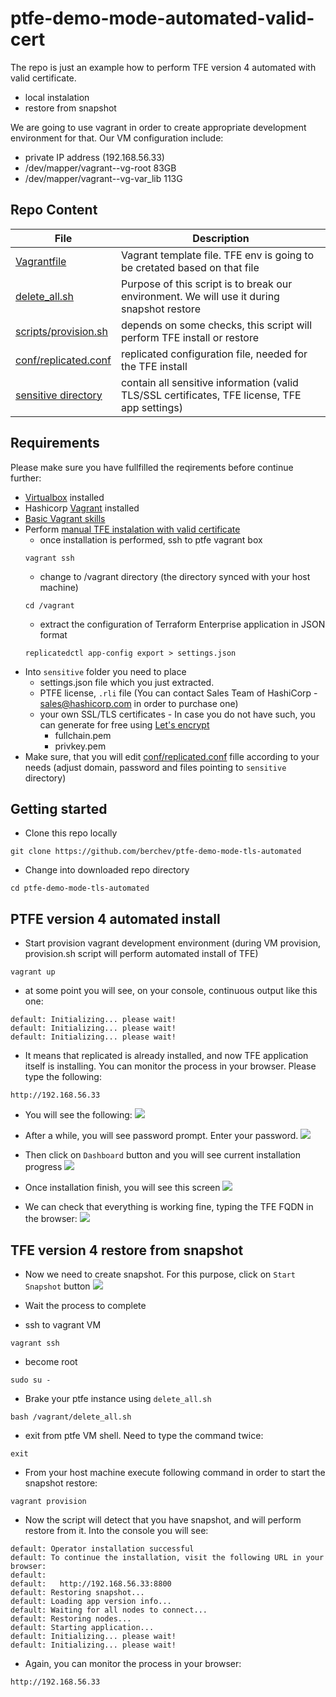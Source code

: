 # ptfe-demo-mode-automated-valid-cert
The repo is just an example how to perform TFE version 4 automated with valid certificate.
- local instalation 
- restore from snapshot

We are going to use vagrant in order to create appropriate development environment for that.
Our VM configuration include:
- private IP address (192.168.56.33) 
- /dev/mapper/vagrant--vg-root 83GB
- /dev/mapper/vagrant--vg-var_lib 113G

## Repo Content
| File                   | Description                      |
|         ---            |                ---               |
| [Vagrantfile](Vagrantfile) | Vagrant template file. TFE env is going to be cretated based on that file|
| [delete_all.sh](delete_all.sh) | Purpose of this script is to break our environment. We will use it during snapshot restore|
|[scripts/provision.sh](scripts/provision.sh)| depends on some checks, this script will perform TFE install or restore|
|[conf/replicated.conf](conf/replicated.conf)| replicated configuration file, needed for the TFE install|
|[sensitive directory](sensitive)|contain all sensitive information (valid TLS/SSL certificates, TFE license, TFE app settings) |


## Requirements
Please make sure you have fullfilled the reqirements before continue further:
- [Virtualbox](https://www.virtualbox.org/wiki/Downloads) installed
- Hashicorp [Vagrant](https://www.vagrantup.com/) installed
- [Basic Vagrant skills](https://www.vagrantup.com/intro/getting-started/) 
- Perform [manual TFE instalation with valid certificate](https://github.com/berchev/ptfe-demo-mode-valid-cert)
  - once installation is performed, ssh to ptfe vagrant box
  ```
  vagrant ssh
  ```
  - change to /vagrant directory (the directory synced with your host machine)
  ```
  cd /vagrant
  ```
  - extract the configuration of Terraform Enterprise application in JSON format
  ```
  replicatedctl app-config export > settings.json
  ```
- Into `sensitive` folder you need to place
  - settings.json file which you just extracted.
  - PTFE license, `.rli` file (You can contact Sales Team of HashiCorp - sales@hashicorp.com in order to purchase one)
  - your own SSL/TLS certificates - In case you do not have such, you can generate for free using [Let's encrypt](https://letsencrypt.org/) 
    - fullchain.pem
    - privkey.pem
- Make sure, that you will edit [conf/replicated.conf](conf/replicated.conf) fille according to your needs (adjust domain, password and files pointing to `sensitive` directory)

## Getting started
- Clone this repo locally
```
git clone https://github.com/berchev/ptfe-demo-mode-tls-automated
```
- Change into downloaded repo directory
```
cd ptfe-demo-mode-tls-automated
```

## PTFE version 4 automated install
- Start provision vagrant development environment (during VM provision, provision.sh script will perform automated install of TFE)
```
vagrant up
```
- at some point you will see, on your console, continuous output like this one:
```
default: Initializing... please wait!
default: Initializing... please wait!
default: Initializing... please wait!
```
- It means that replicated is already installed, and now TFE application itself is installing. You can monitor the process in your browser. Please type the following:
```
http://192.168.56.33
```
- You will see the following:
![](https://github.com/berchev/ptfe-demo-mode-tls-automated/blob/master/screenshots/1.png)

- After a while, you will see password prompt. Enter your password.
![](https://github.com/berchev/ptfe-demo-mode-tls-automated/blob/master/screenshots/2.png)

- Then click on `Dashboard` button and you will see current installation progress
![](https://github.com/berchev/ptfe-demo-mode-tls-automated/blob/master/screenshots/5.png)

- Once installation finish, you will see this screen
![](https://github.com/berchev/ptfe-demo-mode-tls-automated/blob/master/screenshots/6.png)

- We can check that everything is working fine, typing the TFE FQDN in the browser:
![](https://github.com/berchev/ptfe-demo-mode-tls-automated/blob/master/screenshots/7.png)

## TFE version 4 restore from snapshot
- Now we need to create snapshot. For this purpose, click on `Start Snapshot` button
![](https://github.com/berchev/ptfe-demo-mode-tls-automated/blob/master/screenshots/6.png)

- Wait the process to complete 
- ssh to vagrant VM 
```
vagrant ssh
```
- become root
```
sudo su -
```
- Brake your ptfe instance using `delete_all.sh`
```
bash /vagrant/delete_all.sh
```
- exit from ptfe VM shell. Need to type the command twice:
```
exit
```
- From your host machine execute following command in order to start the snapshot restore:
```
vagrant provision
```
- Now the script will detect that you have snapshot, and will perform restore from it. Into the console you will see:
```
default: Operator installation successful
default: To continue the installation, visit the following URL in your browser:
default: 
default:   http://192.168.56.33:8800
default: Restoring snapshot...
default: Loading app version info...
default: Waiting for all nodes to connect...
default: Restoring nodes...
default: Starting application...
default: Initializing... please wait!
default: Initializing... please wait!
```
- Again, you can monitor the process in your browser:
```
http://192.168.56.33
```
